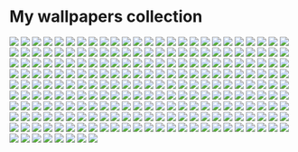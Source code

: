 # My wallpapers collection

![](samples/1.webp)
![](samples/2.webp)
![](samples/3.webp)
![](samples/4.webp)
![](samples/5.webp)
![](samples/6.webp)
![](samples/7.webp)
![](samples/8.webp)
![](samples/9.webp)
![](samples/10.webp)
![](samples/11.webp)
![](samples/12.webp)
![](samples/13.webp)
![](samples/14.webp)
![](samples/15.webp)
![](samples/16.webp)
![](samples/17.webp)
![](samples/18.webp)
![](samples/19.webp)
![](samples/20.webp)
![](samples/21.webp)
![](samples/22.webp)
![](samples/23.webp)
![](samples/24.webp)
![](samples/25.webp)
![](samples/26.webp)
![](samples/27.webp)
![](samples/28.webp)
![](samples/29.webp)
![](samples/30.webp)
![](samples/31.webp)
![](samples/32.webp)
![](samples/33.webp)
![](samples/34.webp)
![](samples/35.webp)
![](samples/36.webp)
![](samples/37.webp)
![](samples/38.webp)
![](samples/39.webp)
![](samples/40.webp)
![](samples/41.webp)
![](samples/42.webp)
![](samples/43.webp)
![](samples/44.webp)
![](samples/45.webp)
![](samples/46.webp)
![](samples/47.webp)
![](samples/48.webp)
![](samples/49.webp)
![](samples/50.webp)
![](samples/51.webp)
![](samples/52.webp)
![](samples/53.webp)
![](samples/54.webp)
![](samples/55.webp)
![](samples/56.webp)
![](samples/57.webp)
![](samples/58.webp)
![](samples/59.webp)
![](samples/60.webp)
![](samples/61.webp)
![](samples/62.webp)
![](samples/63.webp)
![](samples/64.webp)
![](samples/65.webp)
![](samples/66.webp)
![](samples/67.webp)
![](samples/68.webp)
![](samples/69.webp)
![](samples/70.webp)
![](samples/71.webp)
![](samples/72.webp)
![](samples/73.webp)
![](samples/74.webp)
![](samples/75.webp)
![](samples/76.webp)
![](samples/77.webp)
![](samples/78.webp)
![](samples/79.webp)
![](samples/80.webp)
![](samples/81.webp)
![](samples/82.webp)
![](samples/83.webp)
![](samples/84.webp)
![](samples/85.webp)
![](samples/86.webp)
![](samples/87.webp)
![](samples/88.webp)
![](samples/89.webp)
![](samples/90.webp)
![](samples/91.webp)
![](samples/92.webp)
![](samples/93.webp)
![](samples/94.webp)
![](samples/95.webp)
![](samples/96.webp)
![](samples/97.webp)
![](samples/98.webp)
![](samples/99.webp)
![](samples/100.webp)
![](samples/101.webp)
![](samples/102.webp)
![](samples/103.webp)
![](samples/104.webp)
![](samples/105.webp)
![](samples/106.webp)
![](samples/107.webp)
![](samples/108.webp)
![](samples/109.webp)
![](samples/110.webp)
![](samples/111.webp)
![](samples/112.webp)
![](samples/113.webp)
![](samples/114.webp)
![](samples/115.webp)
![](samples/116.webp)
![](samples/117.webp)
![](samples/118.webp)
![](samples/119.webp)
![](samples/120.webp)
![](samples/121.webp)
![](samples/122.webp)
![](samples/123.webp)
![](samples/124.webp)
![](samples/125.webp)
![](samples/126.webp)
![](samples/127.webp)
![](samples/128.webp)
![](samples/129.webp)
![](samples/130.webp)
![](samples/131.webp)
![](samples/132.webp)
![](samples/133.webp)
![](samples/134.webp)
![](samples/135.webp)
![](samples/136.webp)
![](samples/137.webp)
![](samples/138.webp)
![](samples/139.webp)
![](samples/140.webp)
![](samples/141.webp)
![](samples/142.webp)
![](samples/143.webp)
![](samples/a.webp)
![](samples/145.webp)
![](samples/146.webp)
![](samples/147.webp)
![](samples/148.webp)
![](samples/149.webp)
![](samples/150.webp)
![](samples/151.webp)
![](samples/152.webp)
![](samples/153.webp)
![](samples/154.webp)
![](samples/155.webp)
![](samples/156.webp)
![](samples/157.webp)
![](samples/158.webp)
![](samples/159.webp)
![](samples/160.webp)
![](samples/161.webp)
![](samples/162.webp)
![](samples/163.webp)
![](samples/164.webp)
![](samples/165.webp)
![](samples/166.webp)
![](samples/167.webp)
![](samples/168.webp)
![](samples/169.webp)
![](samples/170.webp)
![](samples/171.webp)
![](samples/172.webp)
![](samples/173.webp)
![](samples/174.webp)
![](samples/175.webp)
![](samples/176.webp)
![](samples/177.webp)
![](samples/178.webp)
![](samples/179.webp)
![](samples/180.webp)
![](samples/181.webp)
![](samples/182.webp)
![](samples/183.webp)
![](samples/184.webp)
![](samples/185.webp)
![](samples/186.webp)
![](samples/187.webp)
![](samples/188.webp)
![](samples/b.webp)
![](samples/190.webp)
![](samples/191.webp)
![](samples/192.webp)
![](samples/193.webp)
![](samples/194.webp)
![](samples/195.webp)
![](samples/196.webp)
![](samples/197.webp)
![](samples/198.webp)
![](samples/199.webp)
![](samples/200.webp)
![](samples/201.webp)
![](samples/202.webp)
![](samples/203.webp)
![](samples/204.webp)
![](samples/205.webp)
![](samples/206.webp)
![](samples/207.webp)
![](samples/208.webp)
![](samples/209.webp)
![](samples/210.webp)
![](samples/211.webp)
![](samples/212.webp)
![](samples/213.webp)
![](samples/214.webp)
![](samples/215.webp)
![](samples/216.webp)
![](samples/217.webp)
![](samples/218.webp)
![](samples/219.webp)
![](samples/220.webp)
![](samples/221.webp)
![](samples/222.webp)
![](samples/223.webp)
![](samples/224.webp)
![](samples/225.webp)
![](samples/226.webp)
![](samples/227.webp)
![](samples/228.webp)
![](samples/229.webp)
![](samples/230.webp)
![](samples/231.webp)
![](samples/232.webp)
![](samples/233.webp)
